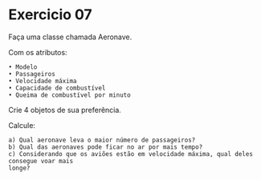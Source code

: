 # Exercicio 07

Faça uma classe chamada Aeronave.

Com os atributos:

    • Modelo
    • Passageiros
    • Velocidade máxima
    • Capacidade de combustível
    • Queima de combustível por minuto

Crie 4 objetos de sua preferência.

Calcule:

    a) Qual aeronave leva o maior número de passageiros?
    b) Qual das aeronaves pode ficar no ar por mais tempo?
    c) Considerando que os aviões estão em velocidade máxima, qual deles consegue voar mais
    longe?